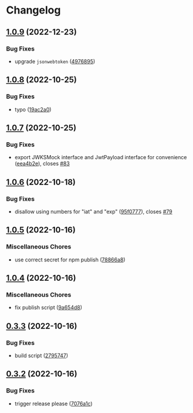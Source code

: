 # Changelog

## [1.0.9](https://github.com/levino/mock-jwks/compare/v1.0.8...v1.0.9) (2022-12-23)


### Bug Fixes

* upgrade `jsonwebtoken` ([4976895](https://github.com/levino/mock-jwks/commit/4976895a17407a4418854e08d67f060eea2d6696))

## [1.0.8](https://github.com/levino/mock-jwks/compare/v1.0.7...v1.0.8) (2022-10-25)


### Bug Fixes

* typo ([19ac2a0](https://github.com/levino/mock-jwks/commit/19ac2a0360666163254789416c38ed71964813b9))

## [1.0.7](https://github.com/levino/mock-jwks/compare/v1.0.6...v1.0.7) (2022-10-25)


### Bug Fixes

* export JWKSMock interface and JwtPayload interface for convenience ([eea4b2e](https://github.com/levino/mock-jwks/commit/eea4b2e460c8167a35b78dceaed5c68e26fff54c)), closes [#83](https://github.com/levino/mock-jwks/issues/83)

## [1.0.6](https://github.com/levino/mock-jwks/compare/v1.0.5...v1.0.6) (2022-10-18)


### Bug Fixes

* disallow using numbers for "iat" and "exp" ([95f0777](https://github.com/levino/mock-jwks/commit/95f0777d4c06a31b7221c28a91abc65470ac55bf)), closes [#79](https://github.com/levino/mock-jwks/issues/79)

## [1.0.5](https://github.com/levino/mock-jwks/compare/v1.0.4...v1.0.5) (2022-10-16)


### Miscellaneous Chores

* use correct secret for npm publish ([78866a8](https://github.com/levino/mock-jwks/commit/78866a81ce98c986923ef35128f508b924450ebe))

## [1.0.4](https://github.com/levino/mock-jwks/compare/v0.3.3...v1.0.4) (2022-10-16)


### Miscellaneous Chores

* fix publish script ([9a654d8](https://github.com/levino/mock-jwks/commit/9a654d814e012c521912c08b3ac0961a6c979010))

## [0.3.3](https://github.com/levino/mock-jwks/compare/v0.3.2...v0.3.3) (2022-10-16)


### Bug Fixes

* build script ([2795747](https://github.com/levino/mock-jwks/commit/279574719b9e7c9dc04cef22353ffdb45430802e))

## [0.3.2](https://github.com/levino/mock-jwks/compare/v0.3.1...v0.3.2) (2022-10-16)


### Bug Fixes

* trigger release please ([7076a1c](https://github.com/levino/mock-jwks/commit/7076a1c25a98546a345edc573e5b5bea253043cd))

